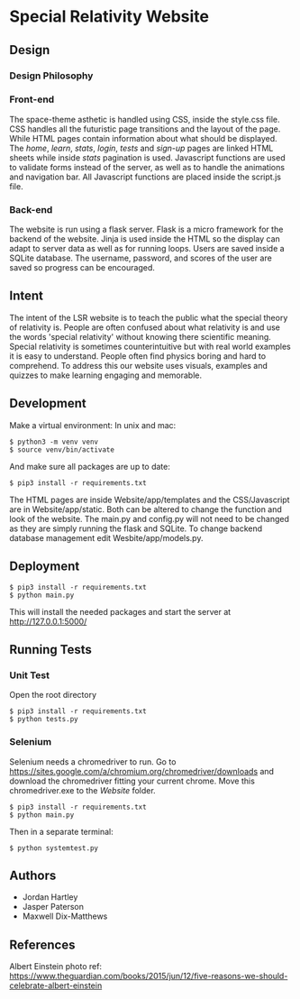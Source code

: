 # Special Relativity Website

## Design 

### Design Philosophy

### Front-end
The space-theme asthetic is handled using CSS, inside the style.css file. CSS handles all the futuristic page transitions and the layout of the page. While HTML pages contain information about what should be displayed. The *home*, *learn*, *stats*, *login*, *tests* and *sign-up* pages are linked HTML sheets while inside *stats* pagination is used. Javascript functions are used to validate forms instead of the server, as well as to handle the animations and navigation bar. All Javascript functions are placed inside the script.js file.  
### Back-end
The website is run using a flask server. Flask is a micro framework for the backend of the website. Jinja is used inside the HTML so the display can adapt to server data as well as for running loops. Users are saved inside a SQLite database. The username, password, and scores of the user are saved so progress can be encouraged.


## Intent 
The intent of the LSR website is to teach the public what the special theory of relativity is. People are often confused about what relativity is and use the words 'special relativity' without knowing there scientific meaning. Special relativity is sometimes counterintuitive but with real world examples it is easy to understand. People often find physics boring and hard to comprehend. To address this our website uses visuals, examples and quizzes to make learning engaging and memorable.

## Development 
Make a virtual environment:
In unix and mac:
```
$ python3 -m venv venv
$ source venv/bin/activate
```
And make sure all packages are up to date:
```
$ pip3 install -r requirements.txt
```
The HTML pages are inside Website/app/templates and the CSS/Javascript are in  Website/app/static. Both can be altered to change the function and look of the website.
The main.py and config.py will not need to be changed as they are simply running the flask and SQLite. 
To change backend database management edit Wesbite/app/models.py.

## Deployment

```
$ pip3 install -r requirements.txt
$ python main.py
```
This will install the needed packages and start the server at http://127.0.0.1:5000/

## Running Tests
### Unit Test
Open the root directory
```
$ pip3 install -r requirements.txt
$ python tests.py
```

### Selenium 
Selenium needs a chromedriver to run. 
Go to https://sites.google.com/a/chromium.org/chromedriver/downloads and download the chromedriver fitting your current chrome. 
Move this chromedriver.exe to the *Website* folder.
```
$ pip3 install -r requirements.txt
$ python main.py
```
Then in a separate terminal:
```
$ python systemtest.py
```

## Authors
* Jordan Hartley
* Jasper Paterson
* Maxwell Dix-Matthews



## References
Albert Einstein photo ref: https://www.theguardian.com/books/2015/jun/12/five-reasons-we-should-celebrate-albert-einstein
